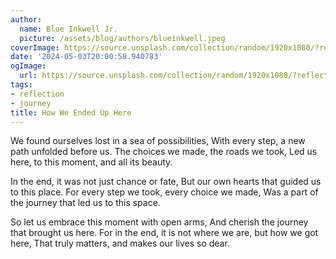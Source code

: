 ```yaml
---
author:
  name: Blue Inkwell Jr.
  picture: /assets/blog/authors/blueinkwell.jpeg
coverImage: https://source.unsplash.com/collection/random/1920x1080/?reflection
date: '2024-05-03T20:00:58.940783'
ogImage:
  url: https://source.unsplash.com/collection/random/1920x1080/?reflection
tags:
- reflection
- journey
title: How We Ended Up Here
---
```


We found ourselves lost in a sea of possibilities,
With every step, a new path unfolded before us.
The choices we made, the roads we took,
Led us here, to this moment, and all its beauty.

In the end, it was not just chance or fate,
But our own hearts that guided us to this place.
For every step we took, every choice we made,
Was a part of the journey that led us to this space.

So let us embrace this moment with open arms,
And cherish the journey that brought us here.
For in the end, it is not where we are, but how we got here,
That truly matters, and makes our lives so dear.